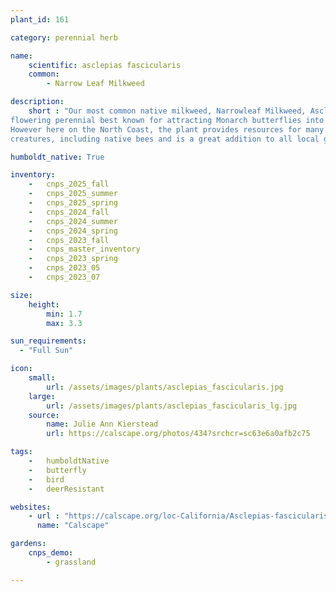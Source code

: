 ```yaml
---
plant_id: 161 

category: perennial herb

name: 
    scientific: asclepias fascicularis
    common: 
        - Narrow Leaf Milkweed

description: 
    short : "Our most common native milkweed, Narrowleaf Milkweed, Asclepias fascicularis, is a
flowering perennial best known for attracting Monarch butterflies into the garden.
However here on the North Coast, the plant provides resources for many beneficial
creatures, including native bees and is a great addition to all local gardens."

humboldt_native: True

inventory: 
    -   cnps_2025_fall
    -   cnps_2025_summer
    -   cnps_2025_spring
    -   cnps_2024_fall
    -   cnps_2024_summer
    -   cnps_2024_spring
    -   cnps_2023_fall
    -   cnps_master_inventory
    -   cnps_2023_spring
    -   cnps_2023_05 
    -   cnps_2023_07 

size:
    height: 
        min: 1.7
        max: 3.3

sun_requirements:
  - "Full Sun"

icon: 
    small: 
        url: /assets/images/plants/asclepias_fascicularis.jpg
    large: 
        url: /assets/images/plants/asclepias_fascicularis_lg.jpg
    source: 
        name: Julie Ann Kierstead
        url: https://calscape.org/photos/434?srchcr=sc63e6a0afb2c75 

tags:  
    -   humboldtNative
    -   butterfly 
    -   bird
    -   deerResistant

websites:
    - url : "https://calscape.org/loc-California/Asclepias-fascicularis-(Narrow-Leaf-Milkweed)"
      name: "Calscape"

gardens:
    cnps_demo:
        - grassland

---
```


